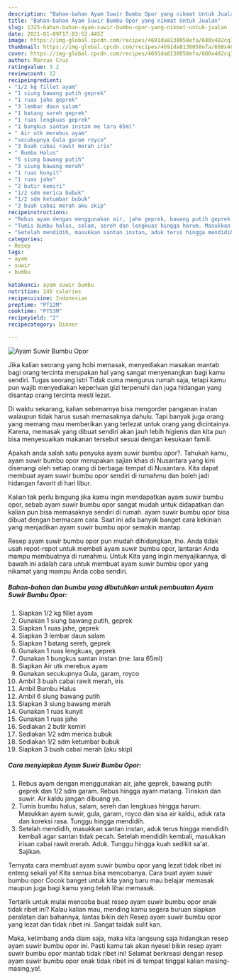 ```yaml
---
description: "Bahan-bahan Ayam Suwir Bumbu Opor yang nikmat Untuk Jualan"
title: "Bahan-bahan Ayam Suwir Bumbu Opor yang nikmat Untuk Jualan"
slug: 1325-bahan-bahan-ayam-suwir-bumbu-opor-yang-nikmat-untuk-jualan
date: 2021-01-09T17:03:52.445Z
image: https://img-global.cpcdn.com/recipes/4691da8138058efa/680x482cq70/ayam-suwir-bumbu-opor-foto-resep-utama.jpg
thumbnail: https://img-global.cpcdn.com/recipes/4691da8138058efa/680x482cq70/ayam-suwir-bumbu-opor-foto-resep-utama.jpg
cover: https://img-global.cpcdn.com/recipes/4691da8138058efa/680x482cq70/ayam-suwir-bumbu-opor-foto-resep-utama.jpg
author: Marcus Cruz
ratingvalue: 3.2
reviewcount: 12
recipeingredient:
- "1/2 kg fillet ayam"
- "1 siung bawang putih geprek"
- "1 ruas jahe geprek"
- "3 lembar daun salam"
- "1 batang sereh geprek"
- "1 ruas lengkuas geprek"
- "1 bungkus santan instan me lara 65ml"
- " Air utk merebus ayam"
- "secukupnya Gula garam royco"
- "3 buah cabai rawit merah iris"
- " Bumbu Halus"
- "6 siung bawang putih"
- "3 siung bawang merah"
- "1 ruas kunyit"
- "1 ruas jahe"
- "2 butir kemiri"
- "1/2 sdm merica bubuk"
- "1/2 sdm ketumbar bubuk"
- "3 buah cabai merah aku skip"
recipeinstructions:
- "Rebus ayam dengan menggunakan air, jahe geprek, bawang putih geprek dan 1/2 sdm garam. Rebus hingga ayam matang. Tiriskan dan suwir. Air kaldu jangan dibuang ya."
- "Tumis bumbu halus, salam, sereh dan lengkuas hingga harum. Masukkan ayam suwir, gula, garam, royco dan sisa air kaldu, aduk rata dan koreksi rasa. Tunggu hingga mendidih."
- "Setelah mendidih, masukkan santan instan, aduk terus hingga mendidih kembali agar santan tidak pecah. Setelah mendidih kembali, masukkan irisan cabai rawit merah. Aduk. Tunggu hingga kuah sedikit sa&#39;at. Sajikan."
categories:
- Resep
tags:
- ayam
- suwir
- bumbu

katakunci: ayam suwir bumbu 
nutrition: 245 calories
recipecuisine: Indonesian
preptime: "PT12M"
cooktime: "PT53M"
recipeyield: "2"
recipecategory: Dinner

---
```



![Ayam Suwir Bumbu Opor](https://img-global.cpcdn.com/recipes/4691da8138058efa/680x482cq70/ayam-suwir-bumbu-opor-foto-resep-utama.jpg)

Jika kalian seorang yang hobi memasak, menyediakan masakan mantab bagi orang tercinta merupakan hal yang sangat menyenangkan bagi kamu sendiri. Tugas seorang istri Tidak cuma mengurus rumah saja, tetapi kamu pun wajib menyediakan keperluan gizi terpenuhi dan juga hidangan yang disantap orang tercinta mesti lezat.

Di waktu  sekarang, kalian sebenarnya bisa mengorder panganan instan walaupun tidak harus susah memasaknya dahulu. Tapi banyak juga orang yang memang mau memberikan yang terlezat untuk orang yang dicintainya. Karena, memasak yang dibuat sendiri akan jauh lebih higienis dan kita pun bisa menyesuaikan makanan tersebut sesuai dengan kesukaan famili. 



Apakah anda salah satu penyuka ayam suwir bumbu opor?. Tahukah kamu, ayam suwir bumbu opor merupakan sajian khas di Nusantara yang kini disenangi oleh setiap orang di berbagai tempat di Nusantara. Kita dapat membuat ayam suwir bumbu opor sendiri di rumahmu dan boleh jadi hidangan favorit di hari libur.

Kalian tak perlu bingung jika kamu ingin mendapatkan ayam suwir bumbu opor, sebab ayam suwir bumbu opor sangat mudah untuk didapatkan dan kalian pun bisa memasaknya sendiri di rumah. ayam suwir bumbu opor bisa dibuat dengan bermacam cara. Saat ini ada banyak banget cara kekinian yang menjadikan ayam suwir bumbu opor semakin mantap.

Resep ayam suwir bumbu opor pun mudah dihidangkan, lho. Anda tidak usah repot-repot untuk membeli ayam suwir bumbu opor, lantaran Anda mampu membuatnya di rumahmu. Untuk Kita yang ingin menyajikannya, di bawah ini adalah cara untuk membuat ayam suwir bumbu opor yang nikamat yang mampu Anda coba sendiri.

<!--inarticleads1-->

##### Bahan-bahan dan bumbu yang dibutuhkan untuk pembuatan Ayam Suwir Bumbu Opor:

1. Siapkan 1/2 kg fillet ayam
1. Gunakan 1 siung bawang putih, geprek
1. Siapkan 1 ruas jahe, geprek
1. Siapkan 3 lembar daun salam
1. Siapkan 1 batang sereh, geprek
1. Gunakan 1 ruas lengkuas, geprek
1. Gunakan 1 bungkus santan instan (me: lara 65ml)
1. Siapkan  Air utk merebus ayam
1. Gunakan secukupnya Gula, garam, royco
1. Ambil 3 buah cabai rawit merah, iris
1. Ambil  Bumbu Halus
1. Ambil 6 siung bawang putih
1. Siapkan 3 siung bawang merah
1. Gunakan 1 ruas kunyit
1. Gunakan 1 ruas jahe
1. Sediakan 2 butir kemiri
1. Sediakan 1/2 sdm merica bubuk
1. Sediakan 1/2 sdm ketumbar bubuk
1. Siapkan 3 buah cabai merah (aku skip)




<!--inarticleads2-->

##### Cara menyiapkan Ayam Suwir Bumbu Opor:

1. Rebus ayam dengan menggunakan air, jahe geprek, bawang putih geprek dan 1/2 sdm garam. Rebus hingga ayam matang. Tiriskan dan suwir. Air kaldu jangan dibuang ya.
1. Tumis bumbu halus, salam, sereh dan lengkuas hingga harum. Masukkan ayam suwir, gula, garam, royco dan sisa air kaldu, aduk rata dan koreksi rasa. Tunggu hingga mendidih.
1. Setelah mendidih, masukkan santan instan, aduk terus hingga mendidih kembali agar santan tidak pecah. Setelah mendidih kembali, masukkan irisan cabai rawit merah. Aduk. Tunggu hingga kuah sedikit sa&#39;at. Sajikan.




Ternyata cara membuat ayam suwir bumbu opor yang lezat tidak ribet ini enteng sekali ya! Kita semua bisa mencobanya. Cara buat ayam suwir bumbu opor Cocok banget untuk kita yang baru mau belajar memasak maupun juga bagi kamu yang telah lihai memasak.

Tertarik untuk mulai mencoba buat resep ayam suwir bumbu opor enak tidak ribet ini? Kalau kalian mau, mending kamu segera buruan siapkan peralatan dan bahannya, lantas bikin deh Resep ayam suwir bumbu opor yang lezat dan tidak ribet ini. Sangat taidak sulit kan. 

Maka, ketimbang anda diam saja, maka kita langsung saja hidangkan resep ayam suwir bumbu opor ini. Pasti kamu tak akan nyesel bikin resep ayam suwir bumbu opor mantab tidak ribet ini! Selamat berkreasi dengan resep ayam suwir bumbu opor enak tidak ribet ini di tempat tinggal kalian masing-masing,ya!.

